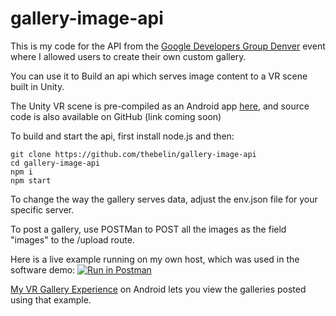 # gallery-image-api

This is my code for the API from the [Google Developers Group Denver](https://developers.google.com/groups/chapter/107789954104899034011/) event where I allowed users to create their own custom gallery.

You can use it to Build an api which serves image content to a VR scene built in Unity.

The Unity VR scene is pre-compiled as an Android app [here](https://play.google.com/store/apps/details?id=com.thebelin.myvrgallery&hl=en), and source code is also available on GitHub (link coming soon)

To build and start the api, first install node.js and then:

    git clone https://github.com/thebelin/gallery-image-api
    cd gallery-image-api
    npm i
    npm start

To change the way the gallery serves data, adjust the env.json file for your specific server.

To post a gallery, use POSTMan to POST all the images as the field "images" to the /upload route.

Here is a live example running on my own host, which was used in the software demo: [![Run in Postman](https://run.pstmn.io/button.svg)](https://app.getpostman.com/run-collection/d331566ca734580443a0)

[My VR Gallery Experience](https://play.google.com/store/apps/details?id=com.thebelin.myvrgallery) on Android lets you view the galleries posted using that example.
